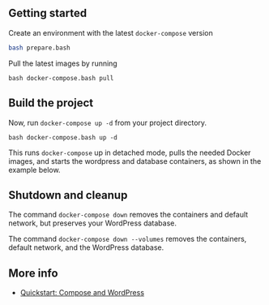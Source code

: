 ## Getting started

Create an environment with the latest `docker-compose` version

```bash
bash prepare.bash
```

Pull the latest images by running

```shell
bash docker-compose.bash pull
```

## Build the project

Now, run `docker-compose up -d` from your project directory.

```shell
bash docker-compose.bash up -d
```

This runs `docker-compose` up in detached mode, pulls the needed Docker images, and starts the wordpress and database containers, as shown in the example below.

## Shutdown and cleanup

The command `docker-compose down` removes the containers and default network, but preserves your WordPress database.

The command `docker-compose down --volumes` removes the containers, default network, and the WordPress database.

## More info

-   [Quickstart: Compose and WordPress](https://docs.docker.com/compose/wordpress/)
